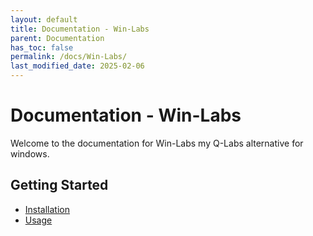 ```yaml
---
layout: default
title: Documentation - Win-Labs
parent: Documentation
has_toc: false
permalink: /docs/Win-Labs/
last_modified_date: 2025-02-06
---
```


# Documentation - Win-Labs

Welcome to the documentation for Win-Labs my Q-Labs alternative for windows.

## Getting Started

- [Installation](/Github-Pages/docs/Win-Labs/Installation/)
- [Usage](/Github-Pages/docs/Win-Labs/Usage/)



